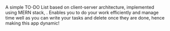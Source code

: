 A simple TO-DO List based on client-server architecture, implemented using MERN stack, .
Enables you to do your work efficiently and manage time well as you can write your tasks and delete once they are done, hence making this app dynamic!
